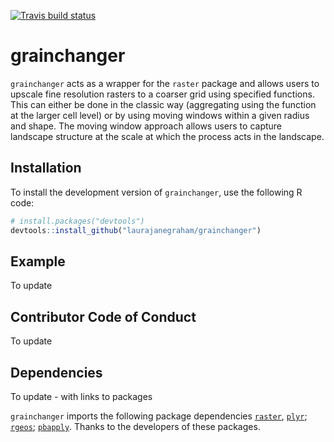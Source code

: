
[![Travis build status](https://travis-ci.org/laurajanegraham/grainchanger.svg?branch=master)](https://travis-ci.org/laurajanegraham/grainchanger)

grainchanger
===

`grainchanger` acts as a wrapper for the `raster` package and allows users to upscale fine resolution rasters to a coarser grid using specified functions. This can either be done in the classic way (aggregating using the function at the larger cell level) or by using moving windows within a given radius and shape. The moving window approach allows users to capture landscape structure at the scale at which the process acts in the landscape.

Installation
------------

To install the development version of `grainchanger`, use the following R code:

``` r
# install.packages("devtools")
devtools::install_github("laurajanegraham/grainchanger")
```

Example
-------

To update


Contributor Code of Conduct
---------------------------

To update

Dependencies
------------

To update - with links to packages

`grainchanger` imports the following package dependencies [`raster`](https://cran.r-project.org/web/packages/raster/raster.pdf), [`plyr`](https://cran.r-project.org/web/packages/plyr/index.html); [`rgeos`](https://cran.r-project.org/web/packages/rgeos/index.html); [`pbapply`](https://cran.rstudio.com/web/packages/pbapply/index.html). Thanks to the developers of these packages. 


